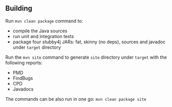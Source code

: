 ## Building
Run `mvn clean package` command to:
* compile the Java sources
* run unit and integration tests
* package four stubby4j JARs: fat, skinny (no deps), sources and javadoc under `target` directory

Run the `mvn site` command to generate `site` directory under `target` with the following reports:
* PMD
* FindBugs
* CPD
* Javadocs

The commands can be also run in one go: `mvn clean package site`